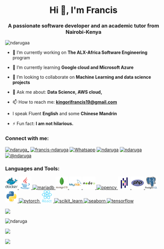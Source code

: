 <h1 align="center">Hi 👋, I'm Francis</h1>
<h3 align="center">A passionate software developer and an academic tutor from Nairobi-Kenya</h3>

<p align="left"> <img src="https://komarev.com/ghpvc/?username=ndarugaa&label=Profile%20views&color=0e75b6&style=flat" alt="ndarugaa" /> </p>

<!--- <p align="left"> <a href="https://twitter.com/ndaruga_" target="blank"><img src="https://img.shields.io/twitter/follow/ndaruga_?logo=twitter&style=for-the-badge" alt="ndaruga_" /></a> </p> --->

- 🔭 I’m currently working on **The ALX-Africa Software Engineering** program

- 🌱 I’m currently learning **Google cloud and Microsoft Azure**

- 👯 I’m looking to collaborate on **Machine Learning and data science projects**

- 💬 Ask me about: **Data Science, AWS cloud,**

- 📫 How to reach me: **kingorifrancis19@gmail.com**

- I speak Fluent **English** and some **Chinese Mandrin**

- ⚡ Fun fact: **I am not hilarious.**

<h3 align="left">Connect with me:</h3>
<p align="left">
<a href="https://twitter.com/ndaruga_" target="blank"><img align="center" src="https://user-images.githubusercontent.com/68260816/211199967-1e9bb95b-318f-4af3-8e79-cdd50bf1aa6d.png" alt="ndaruga_" height="35" width="40" /></a>
<a href="https://linkedin.com/in/francis-ndaruga" target="blank"><img align="center" src="https://user-images.githubusercontent.com/68260816/211200043-e635f942-85e1-45b2-b6c6-2a60c841a9a7.png" alt="francis-ndaruga" height="30" width="35" /></a>
<a href="https://api.whatsapp.com/send?phone=254113927737" target="blank"><img align="center" src="https://user-images.githubusercontent.com/68260816/211200397-1b77e95c-7dc6-45ef-9e3d-d2187047facb.svg" alt="Whatsapp" height="35" width="35"/></a>
<a href="https://stackoverflow.com/users/14882285/ndaruga" target="blank"><img align="center" src="https://user-images.githubusercontent.com/68260816/211200143-022ad559-7a71-4747-8406-293feaa34d20.png" alt="ndaruga" height="30" width="40" /></a>
<a href="https://kaggle.com/ndaruga" target="blank"><img align="center" src="https://raw.githubusercontent.com/rahuldkjain/github-profile-readme-generator/master/src/images/icons/Social/kaggle.svg" alt="ndaruga" height="30" width="40" /></a>
<a href="https://medium.com/@ndaruga" target="blank"><img align="center" src="https://raw.githubusercontent.com/rahuldkjain/github-profile-readme-generator/master/src/images/icons/Social/medium.svg" alt="@ndaruga" height="30" width="40" /></a>
</p>

<h3 align="left">Languages and Tools:</h3>
<p align="left"> <a href="https://www.docker.com/" target="_blank" rel="noreferrer"> <img src="https://raw.githubusercontent.com/devicons/devicon/master/icons/docker/docker-original-wordmark.svg" alt="docker" width="40" height="40"/> </a> <a href="https://www.java.com" target="_blank" rel="noreferrer"> <img src="https://raw.githubusercontent.com/devicons/devicon/master/icons/java/java-original.svg" alt="java" width="40" height="40"/> </a> <a href="https://mariadb.org/" target="_blank" rel="noreferrer"> <img src="https://www.vectorlogo.zone/logos/mariadb/mariadb-icon.svg" alt="mariadb" width="40" height="40"/> </a> <a href="https://www.mongodb.com/" target="_blank" rel="noreferrer"> <img src="https://raw.githubusercontent.com/devicons/devicon/master/icons/mongodb/mongodb-original-wordmark.svg" alt="mongodb" width="40" height="40"/> </a> <a href="https://www.mysql.com/" target="_blank" rel="noreferrer"> <img src="https://raw.githubusercontent.com/devicons/devicon/master/icons/mysql/mysql-original-wordmark.svg" alt="mysql" width="40" height="40"/> </a> <a href="https://nodejs.org" target="_blank" rel="noreferrer"> <img src="https://raw.githubusercontent.com/devicons/devicon/master/icons/nodejs/nodejs-original-wordmark.svg" alt="nodejs" width="40" height="40"/> </a> <a href="https://opencv.org/" target="_blank" rel="noreferrer"> <img src="https://www.vectorlogo.zone/logos/opencv/opencv-icon.svg" alt="opencv" width="40" height="40"/> </a> <a href="https://pandas.pydata.org/" target="_blank" rel="noreferrer"> <img src="https://raw.githubusercontent.com/devicons/devicon/2ae2a900d2f041da66e950e4d48052658d850630/icons/pandas/pandas-original.svg" alt="pandas" width="40" height="40"/> </a> <a href="https://www.php.net" target="_blank" rel="noreferrer"> <img src="https://raw.githubusercontent.com/devicons/devicon/master/icons/php/php-original.svg" alt="php" width="40" height="40"/> </a> <a href="https://www.postgresql.org" target="_blank" rel="noreferrer"> <img src="https://raw.githubusercontent.com/devicons/devicon/master/icons/postgresql/postgresql-original-wordmark.svg" alt="postgresql" width="40" height="40"/> </a> <a href="https://www.python.org" target="_blank" rel="noreferrer"> <img src="https://raw.githubusercontent.com/devicons/devicon/master/icons/python/python-original.svg" alt="python" width="40" height="40"/> </a> <a href="https://pytorch.org/" target="_blank" rel="noreferrer"> <img src="https://www.vectorlogo.zone/logos/pytorch/pytorch-icon.svg" alt="pytorch" width="40" height="40"/> </a> <a href="https://reactjs.org/" target="_blank" rel="noreferrer"> <img src="https://raw.githubusercontent.com/devicons/devicon/master/icons/react/react-original-wordmark.svg" alt="react" width="40" height="40"/> </a> <a href="https://scikit-learn.org/" target="_blank" rel="noreferrer"> <img src="https://upload.wikimedia.org/wikipedia/commons/0/05/Scikit_learn_logo_small.svg" alt="scikit_learn" width="40" height="40"/> </a> <a href="https://seaborn.pydata.org/" target="_blank" rel="noreferrer"> <img src="https://seaborn.pydata.org/_images/logo-mark-lightbg.svg" alt="seaborn" width="40" height="40"/> </a> <a href="https://www.tensorflow.org" target="_blank" rel="noreferrer"> <img src="https://www.vectorlogo.zone/logos/tensorflow/tensorflow-icon.svg" alt="tensorflow" width="40" height="40"/> </a> </p>


<p><img align="center" src="https://github-readme-stats.vercel.app/api?username=Ndarugaa&show_icons=true&include_all_commits=true&theme=radical" /></p>
<p><img align="center" src="https://github-readme-streak-stats.herokuapp.com/?user=ndarugaa&layout=compact&theme=radical" alt="ndaruga" /></p>
<p><img align="center" src="https://github-readme-stats.vercel.app/api/top-langs/?username=Ndarugaa&layout=compact&theme=radical" /></p>
<p><img align="center" src="https://github-readme-activity-graph.cyclic.app/graph?username=Ndarugaa&theme=github-dark" /></p>


